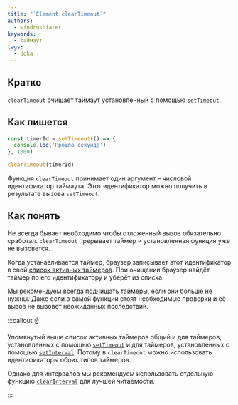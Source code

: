 ```yaml
---
title: "`Element.clearTimeout`"
authors:
  - windrushfarer
keywords:
  - таймаут
tags:
  - doka
---
```


## Кратко

`clearTimeout` очищает таймаут установленный с помощью [`setTimeout`](/js/settimeout).

## Как пишется

```js
const timerId = setTimeout(() => {
  console.log('Прошла секунда')
}, 1000)

clearTimeout(timerId)
```

Функция `clearTimeout` принимает один аргумент – числовой идентификатор таймаута. Этот идентификатор можно получить в результате вызова `setTimeout`.

## Как понять

Не всегда бывает необходимо чтобы отложенный вызов обязательно сработал. `clearTimeout` прерывает таймер и установленная функция уже не вызовется.

Когда устанавливается таймер, браузер записывает этот идентификатор в свой [список активных таймеров](https://html.spec.whatwg.org/multipage/timers-and-user-prompts.html#list-of-active-timers). При очищении браузер найдёт таймер по его идентификатору и уберёт из списка.

Мы рекомендуем всегда подчищать таймеры, если они больше не нужны. Даже если в самой функции стоят необходимые проверки и её вызов не вызовет неожиданных последствий.

:::callout ☝️

Упомянутый выше список активных таймеров общий и для таймеров, установленных с помощью [`setTimeout`](/js/settimeout) и для таймеров, установленных с помощью [`setInterval`](/js/setinterval). Потому в `clearTimeout` можно использовать идентификаторы обоих типов таймеров.

Однако для интервалов мы рекомендуем использовать отдельную функцию [`clearInterval`](/js/clearinterval) для лучшей читаемости.

:::
